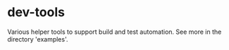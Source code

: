 # dev-tools
Various helper tools to support build and test automation.
See more in the directory 'examples'.
